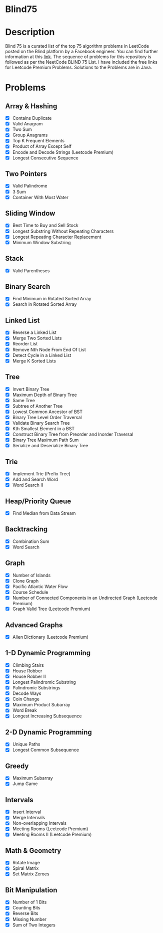 # Blind75
# Description
Blind 75 is a curated list of the top 75 algorithm problems in LeetCode posted on the Blind platform by a Facebook engineer. You can find further information at this [link](link).
The sequence of problems for this repository is followed as per the NeetCode BLIND 75 List. I have included the free links for Leetcode Premium Problems. Solutions to the Problems are in Java.

# Problems

## Array & Hashing
- [x] Contains Duplicate
- [x] Valid Anagram
- [x] Two Sum
- [x] Group Anagrams
- [x] Top K Frequent Elements
- [x] Product of Array Except Self
- [x] Encode and Decode Strings (Leetcode Premium)
- [x] Longest Consecutive Sequence

## Two Pointers
- [x] Valid Palindrome
- [x] 3 Sum
- [x] Container With Most Water

## Sliding Window
- [x] Best Time to Buy and Sell Stock
- [x] Longest Substring Without Repeating Characters
- [x] Longest Repeating Character Replacement
- [x] Minimum Window Substring

## Stack
- [x] Valid Parentheses

## Binary Search
- [x] Find Minimum in Rotated Sorted Array
- [x] Search in Rotated Sorted Array

## Linked List
- [x] Reverse a Linked List
- [x] Merge Two Sorted Lists
- [x] Reorder List
- [x] Remove Nth Node From End Of List
- [x] Detect Cycle in a Linked List
- [x] Merge K Sorted Lists

## Tree
- [x] Invert Binary Tree
- [x] Maximum Depth of Binary Tree
- [x] Same Tree
- [x] Subtree of Another Tree
- [x] Lowest Common Ancestor of BST
- [x] Binary Tree Level Order Traversal
- [x] Validate Binary Search Tree
- [x] Kth Smallest Element in a BST
- [x] Construct Binary Tree from Preorder and Inorder Traversal
- [x] Binary Tree Maximum Path Sum
- [x] Serialize and Deserialize Binary Tree

## Trie
- [x] Implement Trie (Prefix Tree)
- [x] Add and Search Word
- [x] Word Search II

## Heap/Priority Queue
- [x] Find Median from Data Stream

## Backtracking
- [x] Combination Sum
- [x] Word Search

## Graph
- [x] Number of Islands
- [x] Clone Graph
- [x] Pacific Atlantic Water Flow
- [x] Course Schedule
- [x] Number of Connected Components in an Undirected Graph (Leetcode Premium)
- [x] Graph Valid Tree (Leetcode Premium)

## Advanced Graphs
- [x] Alien Dictionary (Leetcode Premium)

## 1-D Dynamic Programming
- [x] Climbing Stairs
- [x] House Robber
- [x] House Robber II
- [x] Longest Palindromic Substring
- [x] Palindromic Substrings
- [x] Decode Ways
- [x] Coin Change
- [x] Maximum Product Subarray
- [x] Word Break
- [x] Longest Increasing Subsequence

## 2-D Dynamic Programming
- [x] Unique Paths
- [x] Longest Common Subsequence

## Greedy
- [x] Maximum Subarray
- [x] Jump Game

## Intervals
- [x] Insert Interval
- [x] Merge Intervals
- [x] Non-overlapping Intervals
- [x] Meeting Rooms (Leetcode Premium)
- [x] Meeting Rooms II (Leetcode Premium)

## Math & Geometry
- [x] Rotate Image
- [x] Spiral Matrix
- [x] Set Matrix Zeroes

## Bit Manipulation
- [x] Number of 1 Bits
- [x] Counting Bits
- [x] Reverse Bits
- [x] Missing Number
- [x] Sum of Two Integers
